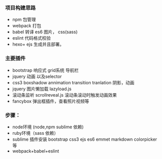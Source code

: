 ### 项目构建思路



 - npm 包管理
 - webpack 打包
 - babel 转译 es6  图片， css(sass)
 - eslint 代码格式校验
 - hexo+ ejs 生成并且部署。



### 主要插件

 - bootstrap 响应式 grid系统 导航栏 
 - jquery 动画 以及selector
 - css3 boxshadow annimation transition tranlation 阴影，动画
 - jquery 图片懒加载 lazyload.js
 - 滚动条监听 scrollreveal.js   滚动条滚动时触发动画效果
 - fancybox 弹出框插件，查看照片视频等




### 步骤：

 - node环境 (node,npm sublime 依赖)
 - ruby环境（sass 依赖）
 - sublime 插件安装 bootstrap css3 ejs es6 emmet markdown colorpicker 等
 - webpack+babel+eslint